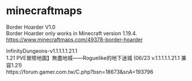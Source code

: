 # minecraftmaps

Border Hoarder V1.0<br>
Border Hoarder only works in Minecraft version 1.19.4.<br>
https://www.minecraftmaps.com/49378-border-hoarder
<p></p>
InfinityDungeons-v1.1.1.1.1.21.1<br>
1.21 PVE冒險地圖】無盡地城——Roguelike的地下迷城 (06/23 v.1.1.1.1.1.21.1 兼容1.21)<br>
https://forum.gamer.com.tw/C.php?bsn=18673&snA=193796
<p></p>
